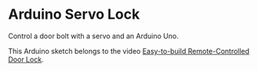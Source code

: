 # Arduino Servo Lock

Control a door bolt with a servo and an Arduino Uno.

This Arduino sketch belongs to the video [Easy-to-build Remote-Controlled Door Lock](https://youtu.be/Kaftioiwxys).
